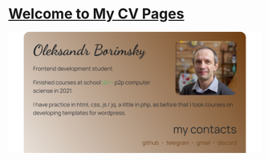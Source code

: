 # [Welcome to My CV Pages](https://alextheme.github.io/)

![Image alt](https://github.com/alextheme/alextheme.github.io/raw/main/images/cv.png)